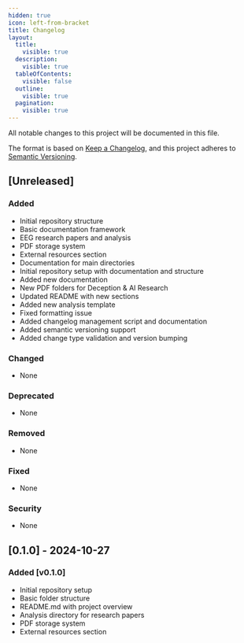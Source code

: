 ```yaml
---
hidden: true
icon: left-from-bracket
title: Changelog
layout:
  title:
    visible: true
  description:
    visible: true
  tableOfContents:
    visible: false
  outline:
    visible: true
  pagination:
    visible: true
---
```


All notable changes to this project will be documented in this file.

The format is based on [Keep a Changelog](https://keepachangelog.com/en/1.0.0/), and this project adheres to [Semantic Versioning](https://semver.org/spec/v2.0.0.html).

## \[Unreleased]

### Added

- Initial repository structure
- Basic documentation framework
- EEG research papers and analysis
- PDF storage system
- External resources section
- Documentation for main directories
- Initial repository setup with documentation and structure
- Added new documentation
- New PDF folders for Deception & AI Research
- Updated README with new sections
- Added new analysis template
- Fixed formatting issue
- Added changelog management script and documentation
- Added semantic versioning support
- Added change type validation and version bumping

### Changed

- None

### Deprecated

- None

### Removed

- None

### Fixed

- None

### Security

- None

## \[0.1.0] - 2024-10-27

### Added \[v0.1.0]

- Initial repository setup
- Basic folder structure
- README.md with project overview
- Analysis directory for research papers
- PDF storage system
- External resources section
